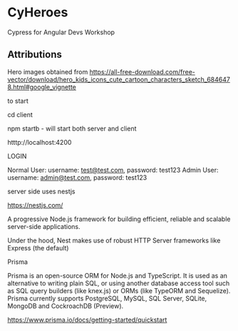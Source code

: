 # CyHeroes

Cypress for Angular Devs Workshop

## Attributions

Hero images obtained from https://all-free-download.com/free-vector/download/hero_kids_icons_cute_cartoon_characters_sketch_6846478.html#google_vignette


to start

cd client

npm startb - will start both server and client

htttp://localhost:4200

LOGIN

Normal User: username: test@test.com, password: test123
Admin User: username: admin@test.com, password: test123


server side uses nestjs

https://nestjs.com/

A progressive Node.js framework for building efficient, reliable and scalable server-side applications.

Under the hood, Nest makes use of robust HTTP Server frameworks like Express (the default) 

Prisma

Prisma is an open-source ORM for Node.js and TypeScript. It is used as an alternative to writing plain SQL, or using another database access tool such as SQL query builders (like knex.js) or ORMs (like TypeORM and Sequelize). Prisma currently supports PostgreSQL, MySQL, SQL Server, SQLite, MongoDB and CockroachDB (Preview).

https://www.prisma.io/docs/getting-started/quickstart

